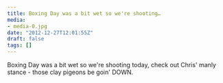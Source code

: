```yaml
---
title: Boxing Day was a bit wet so we're shooting…
media:
- media-0.jpg
date: "2012-12-27T12:01:55Z"
draft: false
tags: []
---
```

Boxing Day was a bit wet so we're shooting today, check out Chris' manly stance - those clay pigeons be goin' DOWN.
